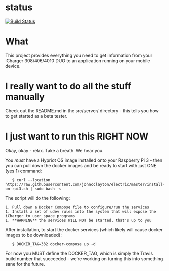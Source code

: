 # status
[![Build Status](https://travis-ci.org/johncclayton/electric.svg?branch=master)](https://travis-ci.org/johncclayton/electric)

# What
This project provides everything you need to get information from your iCharger 308/406/4010 DUO to an application
running on your mobile device.  

# I really want to do all the stuff manually
Check out the README.md in the src/server/ directory - this tells you how to get started as a beta tester.

# I just want to run this RIGHT NOW
Okay, okay - relax. Take a breath. We hear you.  

You *must* have a Hypriot OS image installed onto your Raspberry Pi 3 - then you can pull down the docker images and be ready to start with just ONE (yes 1) command:

       $ curl --location https://raw.githubusercontent.com/johncclayton/electric/master/install-on-rpi3.sh | sudo bash -s
       
The script will do the following:

    1. Pull down a Docker Compose file to configure/run the services
    1. Install a set of udev rules into the system that will expose the iCharger to user space programs
    1. **WARNING** the services WILL NOT be started, that's up to you
    
After installation, to start the docker services (which likely will cause docker images to be downloaded):

       $ DOCKER_TAG=332 docker-compose up -d
       
For now you MUST define the DOCKER_TAG, which is simply the Travis build number that succeeded - we're working on turning this into something sane for the future.       
 

